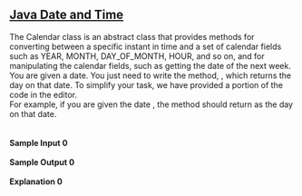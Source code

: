 ## **[Java Date and Time](https://www.hackerrank.com/challenges/java-date-and-time)** 
The Calendar class is an abstract class that provides methods for converting between a specific instant in time and a set of calendar fields such as YEAR, MONTH, DAY_OF_MONTH, HOUR, and so on, and for manipulating the calendar fields, such as getting the date of the next week.<br>You are given a date. You just need to write the method, , which returns the day on that date. To simplify your task, we have provided a portion of the code in the editor.<br>For example, if you are given the date , the method should return as the day on that date.<br><br><br>**Sample Input 0**<br><br>**Sample Output 0**<br><br>**Explanation 0**<br><br>
